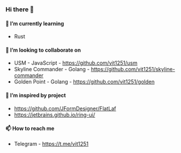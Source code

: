 ### Hi there 👋

#### 🌱 I’m currently learning

* Rust

#### 👯 I’m looking to collaborate on

* USM - JavaScript - https://github.com/vit1251/usm
* Skyline Commander - Golang - https://github.com/vit1251/skyline-commander
* Golden Point - Golang - https://github.com/vit1251/golden

#### 🤔 I’m inspired by project

 * https://github.com/JFormDesigner/FlatLaf
 * https://jetbrains.github.io/ring-ui/

#### 📫 How to reach me

* Telegram - https://t.me/vit1251
